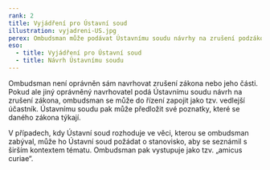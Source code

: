 ```yaml
---
rank: 2
title: Vyjádření pro Ústavní soud
illustration: vyjadreni-US.jpg
perex: Ombudsman může podávat Ústavnímu soudu návrhy na zrušení podzákonných právních předpisů nebo jejich částí. Typicky jde o obecně závazné vyhlášky obcí, vyhlášky ministerstev apod.
eso:
  - title: Vyjádření pro Ústavní soud
  - title: Návrh Ústavnímu soudu
---
```


Ombudsman není oprávněn sám navrhovat zrušení zákona nebo jeho části. Pokud ale jiný oprávněný navrhovatel podá Ústavnímu soudu návrh na zrušení zákona, ombudsman se může do řízení zapojit jako tzv. vedlejší účastník. Ústavnímu soudu pak může předložit své poznatky, které se daného zákona týkají.

V případech, kdy Ústavní soud rozhoduje ve věci, kterou se ombudsman zabýval, může ho Ústavní soud požádat o stanovisko, aby se seznámil s širším kontextem tématu. Ombudsman pak vystupuje jako tzv. „amicus curiae“.
